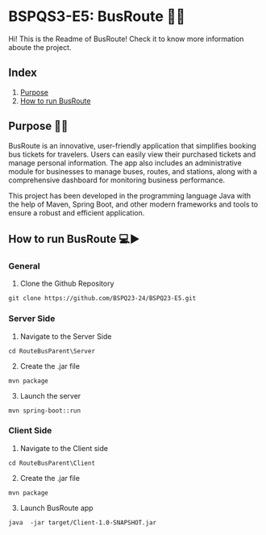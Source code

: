 
# BSPQS3-E5: BusRoute 🚐💜
Hi! This is the Readme of BusRoute! Check it to know more information aboute the project. 

## Index
1. [Purpose](#Purpose)
2. [How to run BusRoute](#HowtorunBusRoute)

## Purpose 🚐💡
BusRoute is an innovative, user-friendly application that simplifies booking bus tickets for travelers. Users can easily view their purchased tickets and manage personal information. The app also includes an administrative module for businesses to manage buses, routes, and stations, along with a comprehensive dashboard for monitoring business performance.


This project has been developed in the programming language Java with the help of Maven, Spring Boot, and other modern frameworks and tools to ensure a robust and efficient application.

## How to run BusRoute 💻▶️
### General
1. Clone the Github Repository
```shell
git clone https://github.com/BSPQ23-24/BSPQ23-E5.git
```
### Server Side
1. Navigate to the Server Side
```shell
cd RouteBusParent\Server
```
2. Create the .jar file
```shell
mvn package
```
3. Launch the server
```shell
mvn spring-boot::run
```
### Client Side
1. Navigate to the Client side
```shell
cd RouteBusParent\Client
```
2. Create the .jar file
```shell
mvn package
```
3. Launch BusRoute app
```shell
java  -jar target/Client-1.0-SNAPSHOT.jar
```
